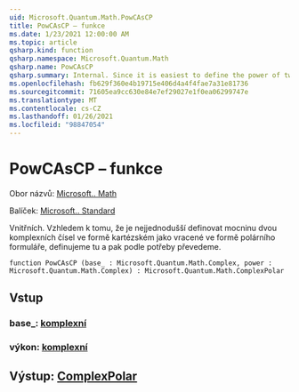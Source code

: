```yaml
---
uid: Microsoft.Quantum.Math.PowCAsCP
title: PowCAsCP – funkce
ms.date: 1/23/2021 12:00:00 AM
ms.topic: article
qsharp.kind: function
qsharp.namespace: Microsoft.Quantum.Math
qsharp.name: PowCAsCP
qsharp.summary: Internal. Since it is easiest to define the power of two complex numbers in cartesian form as returning in polar form, we define that here, then convert as needed.
ms.openlocfilehash: fb629f360e4b19715e406d4a4f4fae7a31e81736
ms.sourcegitcommit: 71605ea9cc630e84e7ef29027e1f0ea06299747e
ms.translationtype: MT
ms.contentlocale: cs-CZ
ms.lasthandoff: 01/26/2021
ms.locfileid: "98847054"
---
```

# <a name="powcascp-function"></a>PowCAsCP – funkce

Obor názvů: [Microsoft.. Math](xref:Microsoft.Quantum.Math)

Balíček: [Microsoft.. Standard](https://nuget.org/packages/Microsoft.Quantum.Standard)


Vnitřních. Vzhledem k tomu, že je nejjednodušší definovat mocninu dvou komplexních čísel ve formě kartézském jako vracené ve formě polárního formuláře, definujeme tu a pak podle potřeby převedeme.

```qsharp
function PowCAsCP (base_ : Microsoft.Quantum.Math.Complex, power : Microsoft.Quantum.Math.Complex) : Microsoft.Quantum.Math.ComplexPolar
```


## <a name="input"></a>Vstup

### <a name="base_--complex"></a>base_: [komplexní](xref:Microsoft.Quantum.Math.Complex)




### <a name="power--complex"></a>výkon: [komplexní](xref:Microsoft.Quantum.Math.Complex)





## <a name="output--complexpolar"></a>Výstup: [ComplexPolar](xref:Microsoft.Quantum.Math.ComplexPolar)

